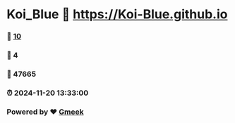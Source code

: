 # Koi_Blue :link: https://Koi-Blue.github.io 
### :page_facing_up: [10](https://Koi-Blue.github.io/tag.html) 
### :speech_balloon: 4 
### :hibiscus: 47665 
### :alarm_clock: 2024-11-20 13:33:00 
### Powered by :heart: [Gmeek](https://github.com/Meekdai/Gmeek)

